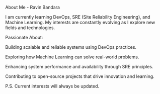 About Me - Ravin Bandara

I am currently learning DevOps, SRE (Site Reliability Engineering), and Machine Learning. My interests are constantly evolving as I explore new fields and technologies.

Passionate About:

Building scalable and reliable systems using DevOps practices.

Exploring how Machine Learning can solve real-world problems.

Enhancing system performance and availability through SRE principles.

Contributing to open-source projects that drive innovation and learning.

P.S. Current interests will always be updated.


